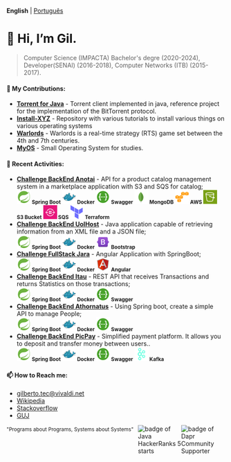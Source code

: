 __English__ | [Português](https://github.com/gilberto-009199/gilberto-009199/blob/main/README_pt_BR.md)

# 👋 Hi, I’m Gil.
> Computer Science (IMPACTA) Bachelor's degre (2020-2024), Developer(SENAI) (2016-2018), Computer Networks (ITB) (2015-2017). 

<!-- ADD INGLES AND PORTIGUES -->

<!--- [![GitHub Game of Life](https://github4life.herokuapp.com/gilberto-009199.gif?z=6)](https://github4life.herokuapp.com/gilberto-009199) -->

<!---
### 🌱 Professional Experience:

- **Full Stack Analyst in Startup,São Paulo, Brazil:** Front-end with Angular and Back-End with C#, from a marketplace and microservices with Spring Boot.
<br/><small>
        <strong>![Spring Boot](./assets/spring16x16.svg) Spring Boot</strong> 
        <strong>![Spring Boot](./assets/java16x16.svg) Java</strong> 
        <strong>![C#](./assets/c-sharp16x16.svg) C#</strong> 
        <strong>![Angular](./assets/angularjs.svg) Angular</strong>
      </small>

- **Full Stack Java Systems Analyst in Bank, São Paulo, Brazil:** Working with java web and applications.
<br/><small>
        <strong>![Spring Boot](./assets/spring16x16.svg) Spring Boot</strong>
        <strong>![Spring Boot](./assets/java16x16.svg) Java</strong> 
        <strong>![C#](./assets/servelt16x16.svg) Servlet</strong>
        <strong><img src="./assets/jsf.png" width="16" height="16"/> JSP/JSF</strong>
  </small>
-->

#### 💞️ My Contributions:

- [**Torrent for Java**](https://github.com/gilberto-009199/MyTorrent) - Torrent client implemented in java, reference project for the implementation of the BitTorrent protocol. 
- [**Install-XYZ**](https://github.com/backend-br/como-instalar-xyz) - Repository with various tutorials to install various things on various operating systems
- [**Warlords**](https://github.com/warlords2) - Warlords is a real-time strategy (RTS) game set between the 4th and 7th centuries. 
- [**MyOS**](https://github.com/gilberto-009199/MyOS) - Small Operating System for studies.

#### 🌱 Recent Activities:

- [**Challenge BackEnd Anotai**](https://github.com/gilberto-009199/desafio-anotai-backend-aws) - API for a product catalog management system in a marketplace application with S3 and SQS for catalog;
<br/><small>
        <strong>![Spring Boot](./assets/spring16x16.svg) Spring Boot</strong>
        <strong>![Docker](./assets/docker16x16.svg) Docker</strong>
        <strong>![Docker](./assets/swagger.svg) Swagger</strong>
        <strong>![Docker](./assets/mongodb.svg) MongoDB</strong>
        <strong>![AWS](./assets/cloud16x16.svg) AWS</strong>
        <strong>![S3](./assets/Arch_Amazon-Simple-Storage-Service_16.svg) S3 Bucket</strong>
        <strong>![SQS](./assets/Arch_Amazon-Simple-Queue-Service_16.svg) SQS </strong>
        <strong>![Terraform](./assets/terraform16x16.svg) Terraform</strong>
      </small>
- [**Challenge BackEnd UolHost**](https://github.com/gilberto-009199/desafio-uolhost-backend) - Java application capable of retrieving information from an XML file and a JSON file;
<br/><small>
        <strong>![Spring Boot](./assets/spring16x16.svg) Spring Boot</strong>
        <strong>![Docker](./assets/docker16x16.svg) Docker</strong>
        <strong>![Angular](./assets/bootstrap.svg) Bootstrap</strong> 
      </small>
- [**Challenge FullStack Jara**](https://github.com/gilberto-009199/avaliacao-full-stack) - Angular Application with SpringBoot;
<br/><small>
        <strong>![Spring Boot](./assets/spring16x16.svg) Spring Boot</strong>
        <strong>![Docker](./assets/docker16x16.svg) Docker</strong>
        <strong>![Angular](./assets/angularjs.svg) Angular</strong> 
      </small>
- [**Challenge BackEnd Itau**](https://github.com/gilberto-009199/desafio-itau-backend) - REST API that receives Transactions and returns Statistics on those transactions;
<br/><small>
        <strong>![Spring Boot](./assets/spring16x16.svg) Spring Boot</strong>
        <strong>![Docker](./assets/docker16x16.svg) Docker</strong>
        <strong>![Docker](./assets/swagger.svg) Swagger</strong>
      </small>
- [**Challenge BackEnd Athornatus**](https://github.com/gilberto-009199/athornatus_vaga) - Using Spring boot, create a simple API to manage People;
<br/><small>
        <strong>![Spring Boot](./assets/spring16x16.svg) Spring Boot</strong>
        <strong>![Docker](./assets/docker16x16.svg) Docker</strong>
        <strong>![Docker](./assets/swagger.svg) Swagger</strong>
      </small>
- [**Challenge BackEnd PicPay**](https://github.com/gilberto-009199/picpay-desafio-backend) - Simplified payment platform. It allows you to deposit and transfer money between users..
<br/><small>
        <strong>![Spring Boot](./assets/spring16x16.svg) Spring Boot</strong>
        <strong>![Docker](./assets/docker16x16.svg) Docker</strong>
        <strong>![Docker](./assets/swagger.svg) Swagger</strong>
        <strong>![Docker](./assets/kafka16x16.svg) Kafka</strong>
      </small>

#### 📫 How to Reach me:

- [gilberto.tec@vivaldi.net](mailto:gilberto.tec@vivaldi.net)
- [Wikipedia](https://pt.wikipedia.org/wiki/Especial:Contribui%C3%A7%C3%B5es/Tel_front)
- [Stackoverflow](https://stackoverflow.com/users/12253435/gil)
- [GUJ](https://www.guj.com.br/u/gil090199)

<!-- [Read More]() -->

[<img alt="badge of Dapr Community Supporter" align="right" width="100" height="100" src="https://assets.holopin.io/eyJidWNrZXQiOiJob2xvcGluLWFzc2V0cyIsImtleSI6ImFzc2V0cy9jbG80MmhnanIxOTg2ODBmbWs1ZGd6Y3dyOSIsImVkaXRzIjp7InJvdGF0ZSI6bnVsbH19">](
https://www.holopin.io/@gilberto009199
)

[<img alt="badge of Java HackerRanks 5 starts" align="right" width="100" height="100" src="https://github.com/user-attachments/assets/a2a523f6-1c89-442c-92e1-cbf240910479">](
https://www.hackerrank.com/profile/gilberto_tec
)
<!--[<img alt="Count Visiteds" src="https://profile-counter.glitch.me/gilberto-009199/count.svg">](https://profile-counter.glitch.me/gilberto-009199/count.svg)
-->

<!---
gilberto-009199/gilberto-009199 is a ✨ special ✨ repository because its `README.md` (this file) appears on your GitHub profile.
You can click the Preview link to take a look at your changes.
--->
<small style="float: leaft;">"Programs about Programs, Systems about Systems"</small>
